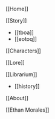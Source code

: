 [[Home]]

[[Story]]
- [[tboa]]
- [[eotoq]]

[[Characters]]

[[Lore]]

[[Librarium]]
- [[history]]

[[About]]

[[Ethan Morales]]